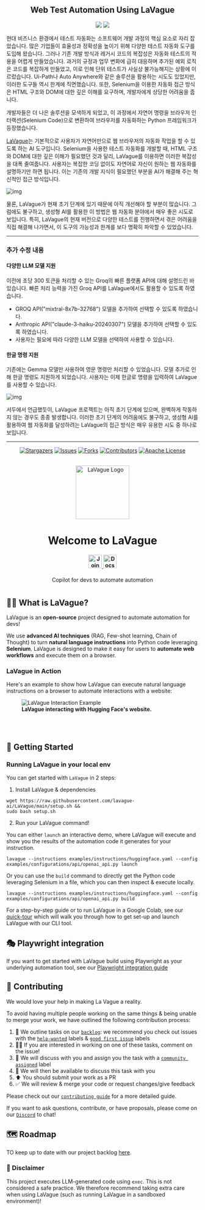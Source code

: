 <h2 align="center">
Web Test Automation Using LaVague
</h2>

<div align="center">
  <img src="https://img.shields.io/badge/python-v3.11.8-blue.svg"/>
  <img src="https://img.shields.io/badge/llama_index-v0.10.20-blue.svg"/>
</div>

현대 비즈니스 환경에서 테스트 자동화는 소프트웨어 개발 과정의 핵심 요소로 자리 잡았습니다. 많은 기업들이 효율성과 정확성을 높이기 위해 다양한 테스트 자동화 도구를 도입해 왔습니다. 그러나 기존 개발 방식과 레거시 코드의 복잡성은 자동화 테스트의 적용을 어렵게 만들었습니다. 과거의 규정과 업무 변화에 급히 대응하며 추가된 예외 로직은 코드를 복잡하게 만들었고, 이로 인해 단위 테스트가 사실상 불가능해지는 상황에 이르렀습니다. Ui-Path나 Auto Anywhere와 같은 솔루션을 활용하는 시도도 있었지만, 이러한 도구들 역시 한계에 직면했습니다. 또한, Selenium을 이용한 자동화 접근 방식은 HTML 구조와 DOM에 대한 깊은 이해를 요구하며, 개발자에게 상당한 어려움을 줍니다.

개발자들은 더 나은 솔루션을 모색하게 되었고, 이 과정에서 자연어 명령을 브라우저 인터랙션(Selenium Code)으로 변환하여 브라우저를 자동화하는 Python 프레임워크가 등장했습니다.

[LaVague](https://github.com/lavague-ai/LaVague)는 기본적으로 사용자가 자연어만으로 웹 브라우저의 자동화 작업을 할 수 있도록 하는 AI 도구입니다. Selenium을 사용한 테스트 자동화를 개발할 때, HTML 구조와 DOM에 대한 깊은 이해가 필요했던 것과 달리, LaVague를 이용하면 이러한 복잡성을 대폭 줄여줍니다. 사용자는 복잡한 코딩 없이도 자연어로 자신이 원하는 웹 자동화를 설명하기만 하면 됩니다. 이는 기존의 개발 지식이 필요했던 부분을 AI가 해결해 주는 혁신적인 접근 방식입니다.

![img](https://blog.kakaocdn.net/dn/teTvr/btsF0lqigvR/beRuzKbRGnrOKYKaSyuqjK/img.gif)

물론, LaVague가 현재 초기 단계에 있기 때문에 아직 개선해야 할 부분이 많습니다. 그럼에도 불구하고, 생성형 AI를 활용한 이 방법은 웹 자동화 분야에서 매우 좋은 시도로 보입니다. 특히, LaVague의 현재 버전으로 다양한 테스트를 진행하면서 겪은 어려움을 직접 해결해 나가면서, 이 도구의 가능성과 한계를 보다 명확히 파악할 수 있었습니다.

---

### 추가 수정 내용

#### 다양한 LLM 모델 지원

이전에 초당 300 토큰을 처리할 수 있는 Groq의 빠른 플랫폼 API에 대해 설명드린 바 있습니다. 빠른 처리 능력을 가진 Groq API를 LaVague에서도 활용할 수 있도록 하였습니다.

- GROQ API("mixtral-8x7b-32768") 모델을 추가하여 선택할 수 있도록 하였습니다.
- Anthropic API("claude-3-haiku-20240307") 모델을 추가하여 선택할 수 있도록 하였습니다.
- 사용자는 필요에 따라 다양한 LLM 모델을 선택하여 사용할 수 있습니다.

#### 한글 명령 지원

기존에는 Gemma 모델만 사용하여 영문 명령만 처리할 수 있었습니다. 모델 추가로 인해 한글 명령도 지원하게 되었습니다. 사용자는 이제 한글로 명령을 입력하여 LaVague를 사용할 수 있습니다.

![img](https://blog.kakaocdn.net/dn/dXXZYC/btsF1LWye9A/m34odWEphdhcw4yqkzWf60/img.gif)

서두에서 언급했듯이, LaVague 프로젝트는 아직 초기 단계에 있으며, 완벽하게 작동하지 않는 경우도 종종 발생합니다. 이러한 초기 단계의 어려움에도 불구하고, 생성형 AI를 활용하여 웹 자동화를 달성하려는 LaVague의 접근 방식은 매우 유용한 시도 중 하나로 보입니다.

---

<p align="center">
  <a href="https://github.com/lavague-ai/LaVague/stargazers"><img src="https://img.shields.io/github/stars/lavague-ai/LaVague.svg?style=for-the-badge" alt="Stargazers"></a>
  <a href="https://github.com/lavague-ai/LaVague/issues"><img src="https://img.shields.io/github/issues/lavague-ai/LaVague.svg?style=for-the-badge" alt="Issues"></a>
  <a href="https://github.com/lavague-ai/LaVague/network/members"><img src="https://img.shields.io/github/forks/lavague-ai/LaVague.svg?style=for-the-badge" alt="Forks"></a>
  <a href="https://github.com/lavague-ai/LaVague/graphs/contributors"><img src="https://img.shields.io/github/contributors/lavague-ai/LaVague.svg?style=for-the-badge" alt="Contributors"></a>
  <a href="https://github.com/lavague-ai/LaVague/blob/master/LICENSE.md"><img src="https://img.shields.io/github/license/lavague-ai/LaVague.svg?style=for-the-badge" alt="Apache License"></a>
</p>

</br>

<div align="center">
  <img src="static/logo.png" width=140px: alt="LaVague Logo">
  <h1>Welcome to LaVague</h1>

<h4 align="center">
 <a href="https://discord.gg/SDxn9KpqX9" target="_blank">
    <img src="https://img.shields.io/badge/discord-000000?style=for-the-badge&colorB=555" height='35px' alt="Join our Discord server!">
  </a>
  <a href="https://docs.lavague.ai/en/latest/"><img src="https://img.shields.io/badge/docs-000000?style=for-the-badge&colorB=07f" height='35px' alt="Docs"></a>
</h4>
  <p>Copilot for devs to automate automation</p>
<h1></h1>
</div>

## 🏄‍♀️  What is LaVague?

LaVague is an **open-source** project designed to automate automation for devs! 

We use **advanced AI techniques** (RAG, Few-shot learning, Chain of Thought) to turn **natural language instructions** into Python code leveraging **Selenium**. LaVague is designed to make it easy for users to **automate web workflows** and execute them on a browser.

### LaVague in Action

Here's an example to show how LaVague can execute natural language instructions on a browser to automate interactions with a website:

<div>
  <figure>
    <img src="static/hf_lavague.gif" alt="LaVague Interaction Example" style="margin-right: 20px;">
    <figcaption><b>LaVague interacting with Hugging Face's website.</b></figcaption>
  </figure>
  <br><br>
</div>

## 🚀 Getting Started

### Running LaVague in your local env

You can get started with `LaVague` in 2 steps:

1. Install LaVague & dependencies
```
wget https://raw.githubusercontent.com/lavague-ai/LaVague/main/setup.sh &&
sudo bash setup.sh
```

2. Run your LaVague command!

You can either `launch` an interactive demo, where LaVague will execute and show you the results of the automation code it generates for your instruction.
```
lavague --instructions examples/instructions/huggingface.yaml --config examples/configurations/api/openai_api.py launch
```

Or you can use the `build` command to directly get the Python code leveraging Selenium in a file, which you can then inspect & execute locally.
```
lavague --instructions examples/instructions/huggingface.yaml --config examples/configurations/api/openai_api.py build
```

For a step-by-step guide or to run LaVague in a Google Colab, see our [quick-tour](https://docs.lavague.ai/en/latest/docs/get-started/quick-tour/) which will walk you through how to get set-up and launch LaVague with our CLI tool.

## 🎭 Playwright integration

If you want to get started with LaVague build using Playwright as your underlying automation tool, see our [Playwright integration guide](./docs/docs/get-started/playwright.md)

## 🙋 Contributing

We would love your help in making La Vague a reality. 

To avoid having multiple people working on the same things & being unable to merge your work, we have outlined the following contribution process:

1) 📢 We outline tasks on our [`backlog`](https://github.com/orgs/lavague-ai/projects/1/views/3): we recommend you check out issues with the [`help-wanted`](https://github.com/lavague-ai/LaVague/labels/help%20wanted) labels & [`good first issue`](https://github.com/lavague-ai/LaVague/labels/good%20first%20issue) labels
2) 🙋‍♀️ If you are interested in working on one of these tasks, comment on the issue! 
3) 🤝 We will discuss with you and assign you the task with a [`community assigned`](https://github.com/lavague-ai/LaVague/labels/community-assigned) label 
4) 💬 We will then be available to discuss this task with you
5) ⬆️ You should submit your work as a PR
6) ✅ We will review & merge your code or request changes/give feedback

Please check out our [`contributing guide`](./contributing.md) for a more detailed guide.

If you want to ask questions, contribute, or have proposals, please come on our [`Discord`](https://discord.gg/SDxn9KpqX9) to chat!

## 🗺️ Roadmap

TO keep up to date with our project backlog [here](https://github.com/orgs/lavague-ai/projects/1/views/2).

### 🚨 Disclaimer

This project executes LLM-generated code using `exec`. This is not considered a safe practice. We therefore recommend taking extra care when using LaVague (such as running LaVague in a sandboxed environment)!
